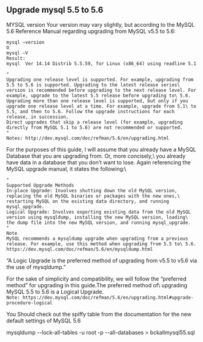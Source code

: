 ## Upgrade mysql 5.5 to 5.6


MYSQL version
Your version may vary slightly, but according to the MySQL 5.6 Reference Manual regarding upgrading from MySQL v5.5 to 5.6:
```
mysql –version
O
mysql –V
Result:
mysql  Ver 14.14 Distrib 5.5.59, for Linux (x86_64) using readline 5.1
```
```
"
Upgrading one release level is supported. For example, upgrading from 5.5 to 5.6 is supported. Upgrading to the latest release series\ version is recommended before upgrading to the next release level. For example, upgrade to the latest 5.5 release before upgrading to\ 5.6.
Upgrading more than one release level is supported, but only if you upgrade one release level at a time. For example, upgrade from 5.1\ to 5.5, and then to 5.6. Follow the upgrade instructions for each release, in succession.
Direct upgrades that skip a release level (for example, upgrading directly from MySQL 5.1 to 5.6) are not recommended or supported.
"
Notes: http://dev.mysql.com/doc/refman/5.6/en/upgrading.html
```

For the purposes of this guide, I will assume that you already have a MySQL Database that you are upgrading from. Or, more concisely,\ you already have data in a database that you don’t want to lose. Again referencing the MySQL upgrade manual, it states the following:\
```
"
Supported Upgrade Methods
In-place Upgrade: Involves shutting down the old MySQL version, replacing the old MySQL binaries or packages with the new ones,\ restarting MySQL on the existing data directory, and running mysql_upgrade.
Logical Upgrade: Involves exporting existing data from the old MySQL version using mysqldump, installing the new MySQL version, loading\ the dump file into the new MySQL version, and running mysql_upgrade.
"
Note
MySQL recommends a mysqldump upgrade when upgrading from a previous release. For example, use this method when upgrading from 5.5 to\ 5.6.
https://dev.mysql.com/doc/refman/5.6/en/mysqldump.html
```
“A Logic Upgrade is the preferred method of upgrading from v5.5 to v5.6 via the use of mysqldump.”

For the sake of simplicity and compatibility, we will follow the “preferred method” for upgrading in this guide.The preferred method of\ upgrading MySQL 5.5 to 5.6 is a Logical Upgrade.\
`
Note: https://dev.mysql.com/doc/refman/5.6/en/upgrading.html#upgrade-procedure-logical
`

You Should check out the spiffy table from the documentation for the new default settings of MySQL 5.6

mysqldump --lock-all-tables -u root -p --all-databases > bckallmysql55.sql

